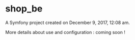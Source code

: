 shop_be
=======

A Symfony project created on December 9, 2017, 12:08 am.


More details about use and configuration : coming soon !
